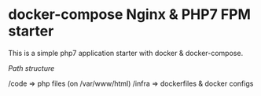 # docker-compose Nginx & PHP7 FPM starter
This is a simple php7 application starter with docker & docker-compose.

*Path structure*

/code => php files (on /var/www/html)
/infra => dockerfiles & docker configs
